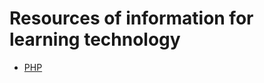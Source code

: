 Resources of information for learning technology
================================================

- [PHP](php/talks.md)